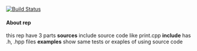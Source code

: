 [![Build Status](https://travis-ci.org/yaropro14/lab05.svg?branch=master)](https://travis-ci.org/yaropro14/lab05)
#### About rep
this rep have 3 parts
**sources** include source code like print.cpp
**include** has .h, .hpp files
**examples** show same tests or exaples of using source code
